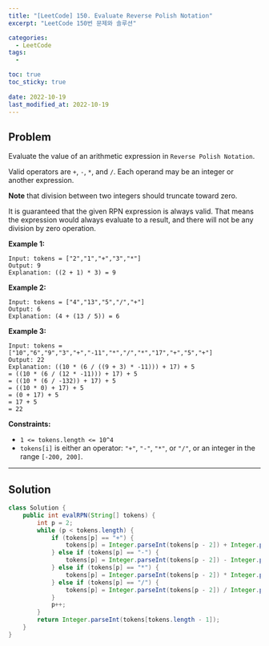 ```yaml
---
title: "[LeetCode] 150. Evaluate Reverse Polish Notation"
excerpt: "LeetCode 150번 문제와 솔루션"

categories:
  - LeetCode
tags:
  - 

toc: true
toc_sticky: true
 
date: 2022-10-19
last_modified_at: 2022-10-19
---
```

## **Problem**
Evaluate the value of an arithmetic expression in `Reverse Polish Notation`.

Valid operators are `+`, `-`, `*`, and `/`. Each operand may be an integer or another expression.

**Note** that division between two integers should truncate toward zero.

It is guaranteed that the given RPN expression is always valid. That means the expression would always evaluate to a result, and there will not be any division by zero operation.

**Example 1:**
```
Input: tokens = ["2","1","+","3","*"]
Output: 9
Explanation: ((2 + 1) * 3) = 9
```
**Example 2:**
```
Input: tokens = ["4","13","5","/","+"]
Output: 6
Explanation: (4 + (13 / 5)) = 6
```
**Example 3:**
```
Input: tokens = ["10","6","9","3","+","-11","*","/","*","17","+","5","+"]
Output: 22
Explanation: ((10 * (6 / ((9 + 3) * -11))) + 17) + 5
= ((10 * (6 / (12 * -11))) + 17) + 5
= ((10 * (6 / -132)) + 17) + 5
= ((10 * 0) + 17) + 5
= (0 + 17) + 5
= 17 + 5
= 22
```
**Constraints:**
- `1 <= tokens.length <= 10^4`
- `tokens[i]` is either an operator: `"+"`, `"-"`, `"*"`, or `"/"`, or an integer in the range `[-200, 200]`.

---
## **Solution**
```java
class Solution {
    public int evalRPN(String[] tokens) {
        int p = 2;
        while (p < tokens.length) {
            if (tokens[p] == "+") {
                tokens[p] = Integer.parseInt(tokens[p - 2]) + Integer.parseInt(tokens[p - 1]) + "";
            } else if (tokens[p] == "-") {
                tokens[p] = Integer.parseInt(tokens[p - 2]) - Integer.parseInt(tokens[p - 1]) + "";
            } else if (tokens[p] == "*") {
                tokens[p] = Integer.parseInt(tokens[p - 2]) * Integer.parseInt(tokens[p - 1]) + "";
            } else if (tokens[p] == "/") {
                tokens[p] = Integer.parseInt(tokens[p - 2]) / Integer.parseInt(tokens[p - 1]) + "";
            }
            p++;
        }
        return Integer.parseInt(tokens[tokens.length - 1]);
    }
}
```
<!-- 사칙연산의 우선순위가 아닌 앞에서부터 계산하면 되기 때문에, 반복문으로 풀이 가능
## **Explanation**
- 
```java

```
- 
```java

``` -->